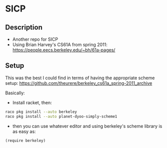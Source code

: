 # SICP

## Description
- Another repo for SICP
- Using Brian Harvey's CS61A from spring 2011:
https://people.eecs.berkeley.edu/~bh/61a-pages/

## Setup
This was the best I could find in terms of having the appropriate scheme setup:
https://github.com/theurere/berkeley_cs61a_spring-2011_archive

Basically:
- Install racket, then:

```bash
raco pkg install --auto berkeley
raco pkg install --auto planet-dyoo-simply-scheme1
```

- then you can use whatever editor and using berkeley's scheme library is as easy as:
```scheme
(require berkeley)
```
